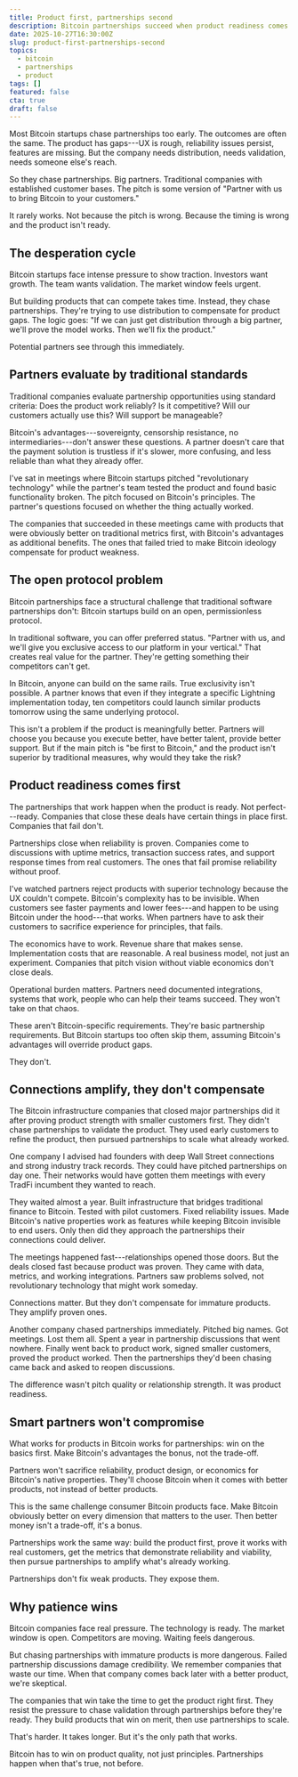 ```yaml
---
title: Product first, partnerships second
description: Bitcoin partnerships succeed when product readiness comes first. Prove the product in market, then use partnerships to scale.
date: 2025-10-27T16:30:00Z
slug: product-first-partnerships-second
topics:
  - bitcoin
  - partnerships
  - product
tags: []
featured: false
cta: true
draft: false
---
```

Most Bitcoin startups chase partnerships too early. The outcomes are often the same. The product has gaps---UX is rough, reliability issues persist, features are missing. But the company needs distribution, needs validation, needs someone else's reach.

So they chase partnerships. Big partners. Traditional companies with established customer bases. The pitch is some version of "Partner with us to bring Bitcoin to your customers."

It rarely works. Not because the pitch is wrong. Because the timing is wrong and the product isn't ready.

<!--more-->

## The desperation cycle

Bitcoin startups face intense pressure to show traction. Investors want growth. The team wants validation. The market window feels urgent.

But building products that can compete takes time. Instead, they chase partnerships. They're trying to use distribution to compensate for product gaps. The logic goes: "If we can just get distribution through a big partner, we'll prove the model works. Then we'll fix the product."

Potential partners see through this immediately.

## Partners evaluate by traditional standards

Traditional companies evaluate partnership opportunities using standard criteria: Does the product work reliably? Is it competitive? Will our customers actually use this? Will support be manageable?

Bitcoin's advantages---sovereignty, censorship resistance, no intermediaries---don't answer these questions. A partner doesn't care that the payment solution is trustless if it's slower, more confusing, and less reliable than what they already offer.

I've sat in meetings where Bitcoin startups pitched "revolutionary technology" while the partner's team tested the product and found basic functionality broken. The pitch focused on Bitcoin's principles. The partner's questions focused on whether the thing actually worked.

The companies that succeeded in these meetings came with products that were obviously better on traditional metrics first, with Bitcoin's advantages as additional benefits. The ones that failed tried to make Bitcoin ideology compensate for product weakness.

## The open protocol problem

Bitcoin partnerships face a structural challenge that traditional software partnerships don't: Bitcoin startups build on an open, permissionless protocol.

In traditional software, you can offer preferred status. "Partner with us, and we'll give you exclusive access to our platform in your vertical." That creates real value for the partner. They're getting something their competitors can't get.

In Bitcoin, anyone can build on the same rails. True exclusivity isn't possible. A partner knows that even if they integrate a specific Lightning implementation today, ten competitors could launch similar products tomorrow using the same underlying protocol.

This isn't a problem if the product is meaningfully better. Partners will choose you because you execute better, have better talent, provide better support. But if the main pitch is "be first to Bitcoin," and the product isn't superior by traditional measures, why would they take the risk?

## Product readiness comes first

The partnerships that work happen when the product is ready. Not perfect---ready. Companies that close these deals have certain things in place first. Companies that fail don't.

Partnerships close when reliability is proven. Companies come to discussions with uptime metrics, transaction success rates, and support response times from real customers. The ones that fail promise reliability without proof.

I've watched partners reject products with superior technology because the UX couldn't compete. Bitcoin's complexity has to be invisible. When customers see faster payments and lower fees---and happen to be using Bitcoin under the hood---that works. When partners have to ask their customers to sacrifice experience for principles, that fails.

The economics have to work. Revenue share that makes sense. Implementation costs that are reasonable. A real business model, not just an experiment. Companies that pitch vision without viable economics don't close deals.

Operational burden matters. Partners need documented integrations, systems that work, people who can help their teams succeed. They won't take on that chaos.

These aren't Bitcoin-specific requirements. They're basic partnership requirements. But Bitcoin startups too often skip them, assuming Bitcoin's advantages will override product gaps.

They don't.

## Connections amplify, they don't compensate

The Bitcoin infrastructure companies that closed major partnerships did it after proving product strength with smaller customers first. They didn't chase partnerships to validate the product. They used early customers to refine the product, then pursued partnerships to scale what already worked.

One company I advised had founders with deep Wall Street connections and strong industry track records. They could have pitched partnerships on day one. Their networks would have gotten them meetings with every TradFi incumbent they wanted to reach.

They waited almost a year. Built infrastructure that bridges traditional finance to Bitcoin. Tested with pilot customers. Fixed reliability issues. Made Bitcoin's native properties work as features while keeping Bitcoin invisible to end users. Only then did they approach the partnerships their connections could deliver.

The meetings happened fast---relationships opened those doors. But the deals closed fast because product was proven. They came with data, metrics, and working integrations. Partners saw problems solved, not revolutionary technology that might work someday.

Connections matter. But they don't compensate for immature products. They amplify proven ones.

Another company chased partnerships immediately. Pitched big names. Got meetings. Lost them all. Spent a year in partnership discussions that went nowhere. Finally went back to product work, signed smaller customers, proved the product worked. Then the partnerships they'd been chasing came back and asked to reopen discussions.

The difference wasn't pitch quality or relationship strength. It was product readiness.

## Smart partners won't compromise

What works for products in Bitcoin works for partnerships: win on the basics first. Make Bitcoin's advantages the bonus, not the trade-off.

Partners won't sacrifice reliability, product design, or economics for Bitcoin's native properties. They'll choose Bitcoin when it comes with better products, not instead of better products.

This is the same challenge consumer Bitcoin products face. Make Bitcoin obviously better on every dimension that matters to the user. Then better money isn't a trade-off, it's a bonus.

Partnerships work the same way: build the product first, prove it works with real customers, get the metrics that demonstrate reliability and viability, then pursue partnerships to amplify what's already working.

Partnerships don't fix weak products. They expose them.

## Why patience wins

Bitcoin companies face real pressure. The technology is ready. The market window is open. Competitors are moving. Waiting feels dangerous.

But chasing partnerships with immature products is more dangerous. Failed partnership discussions damage credibility. We remember companies that waste our time. When that company comes back later with a better product, we're skeptical.

The companies that win take the time to get the product right first. They resist the pressure to chase validation through partnerships before they're ready. They build products that win on merit, then use partnerships to scale.

That's harder. It takes longer. But it's the only path that works.

Bitcoin has to win on product quality, not just principles. Partnerships happen when that's true, not before.
